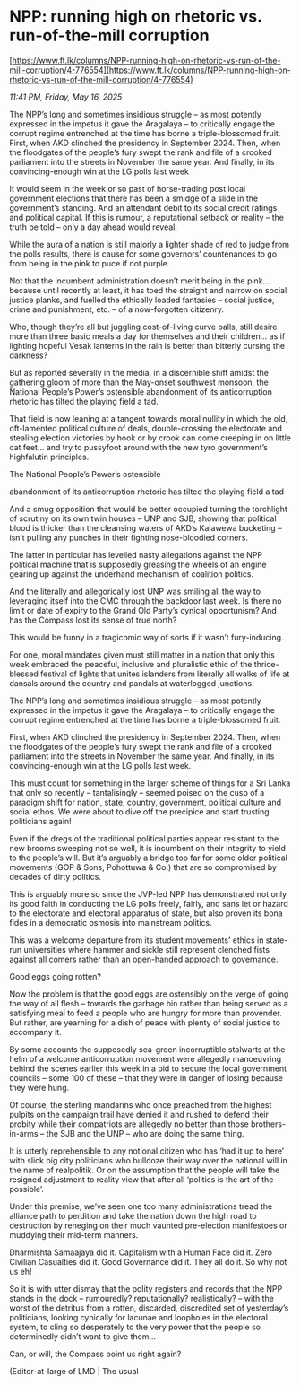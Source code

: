 # NPP: running high on rhetoric  vs. run-of-the-mill corruption

[https://www.ft.lk/columns/NPP-running-high-on-rhetoric-vs-run-of-the-mill-corruption/4-776554](https://www.ft.lk/columns/NPP-running-high-on-rhetoric-vs-run-of-the-mill-corruption/4-776554)

*11:41 PM, Friday, May 16, 2025*

The NPP’s long and sometimes insidious struggle – as most potently expressed in the impetus it gave the Aragalaya – to critically engage the corrupt regime entrenched at the time has borne a triple-blossomed fruit. First, when AKD clinched the presidency in September 2024. Then, when the floodgates of the people’s fury swept the rank and file of a crooked parliament into the streets in November the same year. And finally, in its convincing-enough win at the LG polls last week

It would seem in the week or so past of horse-trading post local government elections that there has been a smidge of a slide in the government’s standing. And an attendant debit to its social credit ratings and political capital. If this is rumour, a reputational setback or reality – the truth be told – only a day ahead would reveal.

While the aura of a nation is still majorly a lighter shade of red to judge from the polls results, there is cause for some governors’ countenances to go from being in the pink to puce if not purple.

Not that the incumbent administration doesn’t merit being in the pink... because until recently at least, it has toed the straight and narrow on social justice planks, and fuelled the ethically loaded fantasies – social justice, crime and punishment, etc. – of a now-forgotten citizenry.

Who, though they’re all but juggling cost-of-living curve balls, still desire more than three basic meals a day for themselves and their children... as if lighting hopeful Vesak lanterns in the rain is better than bitterly cursing the darkness?

But as reported severally in the media, in a discernible shift amidst the gathering gloom of more than the May-onset southwest monsoon, the National People’s Power’s ostensible abandonment of its anticorruption rhetoric has tilted the playing field a tad.

That field is now leaning at a tangent towards moral nullity in which the old, oft-lamented political culture of deals, double-crossing the electorate and stealing election victories by hook or by crook can come creeping in on little cat feet... and try to pussyfoot around with the new tyro government’s highfalutin principles.

The National People’s Power’s ostensible

abandonment of its anticorruption rhetoric has tilted the playing field a tad

And a smug opposition that would be better occupied turning the torchlight of scrutiny on its own twin houses – UNP and SJB, showing that political blood is thicker than the cleansing waters of AKD’s Kalawewa bucketing – isn’t pulling any punches in their fighting nose-bloodied corners.

The latter in particular has levelled nasty allegations against the NPP political machine that is supposedly greasing the wheels of an engine gearing up against the underhand mechanism of coalition politics.

And the literally and allegorically lost UNP was smiling all the way to leveraging itself into the CMC through the backdoor last week. Is there no limit or date of expiry to the Grand Old Party’s cynical opportunism? And has the Compass lost its sense of true north?

This would be funny in a tragicomic way of sorts if it wasn’t fury-inducing.

For one, moral mandates given must still matter in a nation that only this week embraced the peaceful, inclusive and pluralistic ethic of the thrice-blessed festival of lights that unites islanders from literally all walks of life at dansals around the country and pandals at waterlogged junctions.

The NPP’s long and sometimes insidious struggle – as most potently expressed in the impetus it gave the Aragalaya – to critically engage the corrupt regime entrenched at the time has borne a triple-blossomed fruit.

First, when AKD clinched the presidency in September 2024. Then, when the floodgates of the people’s fury swept the rank and file of a crooked parliament into the streets in November the same year. And finally, in its convincing-enough win at the LG polls last week.

This must count for something in the larger scheme of things for a Sri Lanka that only so recently – tantalisingly – seemed poised on the cusp of a paradigm shift for nation, state, country, government, political culture and social ethos. We were about to dive off the precipice and start trusting politicians again!

Even if the dregs of the traditional political parties appear resistant to the new brooms sweeping not so well, it is incumbent on their integrity to yield to the people’s will. But it’s arguably a bridge too far for some older political movements (GOP & Sons, Pohottuwa & Co.) that are so compromised by decades of dirty politics.

This is arguably more so since the JVP-led NPP has demonstrated not only its good faith in conducting the LG polls freely, fairly, and sans let or hazard to the electorate and electoral apparatus of state, but also proven its bona fides in a democratic osmosis into mainstream politics.

This was a welcome departure from its student movements’ ethics in state-run universities where hammer and sickle still represent clenched fists against all comers rather than an open-handed approach to governance.

Good eggs going rotten?

Now the problem is that the good eggs are ostensibly on the verge of going the way of all flesh – towards the garbage bin rather than being served as a satisfying meal to feed a people who are hungry for more than provender. But rather, are yearning for a dish of peace with plenty of social justice to accompany it.

By some accounts the supposedly sea-green incorruptible stalwarts at the helm of a welcome anticorruption movement were allegedly manoeuvring behind the scenes earlier this week in a bid to secure the local government councils – some 100 of these – that they were in danger of losing because they were hung.

Of course, the sterling mandarins who once preached from the highest pulpits on the campaign trail have denied it and rushed to defend their probity while their compatriots are allegedly no better than those brothers-in-arms – the SJB and the UNP – who are doing the same thing.

It is utterly reprehensible to any notional citizen who has ‘had it up to here’ with slick big city politicians who bulldoze their way over the national will in the name of realpolitik. Or on the assumption that the people will take the resigned adjustment to reality view that after all ‘politics is the art of the possible’.

Under this premise, we’ve seen one too many administrations tread the alliance path to perdition and take the nation down the high road to destruction by reneging on their much vaunted pre-election manifestoes or muddying their mid-term manners.

Dharmishta Samaajaya did it. Capitalism with a Human Face did it. Zero Civilian Casualties did it. Good Governance did it. They all do it. So why not us eh!

So it is with utter dismay that the polity registers and records that the NPP stands in the dock – rumouredly? reputationally? realistically? – with the worst of the detritus from a rotten, discarded, discredited set of yesterday’s politicians, looking cynically for lacunae and loopholes in the electoral system, to cling so desperately to the very power that the people so determinedly didn’t want to give them...

Can, or will, the Compass point us right again?

(Editor-at-large of LMD | The usual

